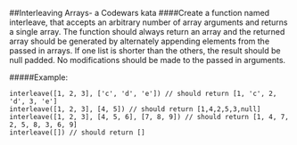 ##Interleaving Arrays- a Codewars kata
####Create a function named interleave, that accepts an arbitrary number of array arguments and returns a single array. The function should always return an array and the returned array should be generated by alternately appending elements from the passed in arrays. If one list is shorter than the others, the result should be null padded. No modifications should be made to the passed in arguments.

#####Example:
```
interleave([1, 2, 3], ['c', 'd', 'e']) // should return [1, 'c', 2, 'd', 3, 'e']
interleave([1, 2, 3], [4, 5]) // should return [1,4,2,5,3,null]
interleave([1, 2, 3], [4, 5, 6], [7, 8, 9]) // should return [1, 4, 7, 2, 5, 8, 3, 6, 9]
interleave([]) // should return []
```
